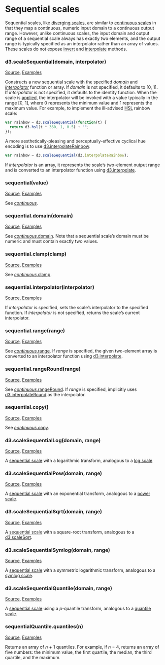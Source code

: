 # Sequential scales

Sequential scales, like [diverging scales](#diverging-scales), are similar to [continuous scales](#continuous-scales) in that they map a continuous, numeric input domain to a continuous output range. However, unlike continuous scales, the input domain and output range of a sequential scale always has exactly two elements, and the output range is typically specified as an interpolator rather than an array of values. These scales do not expose [invert](#continuous_invert) and [interpolate](#continuous_interpolate) methods.

### d3.scaleSequential(domain, interpolator)

[Source](https://github.com/d3/d3-scale/blob/main/src/sequential.js), [Examples](https://observablehq.com/@d3/sequential-scales)

Constructs a new sequential scale with the specified [*domain*](#sequential_domain) and [*interpolator*](#sequential_interpolator) function or array. If *domain* is not specified, it defaults to [0, 1]. If *interpolator* is not specified, it defaults to the identity function. When the scale is [applied](#_sequential), the interpolator will be invoked with a value typically in the range [0, 1], where 0 represents the minimum value and 1 represents the maximum value. For example, to implement the ill-advised [HSL](https://github.com/d3/d3-color/blob/main/README.md#hsl) rainbow scale:

```js
var rainbow = d3.scaleSequential(function(t) {
  return d3.hsl(t * 360, 1, 0.5) + "";
});
```

A more aesthetically-pleasing and perceptually-effective cyclical hue encoding is to use [d3.interpolateRainbow](https://github.com/d3/d3-scale-chromatic/blob/main/README.md#interpolateRainbow):

```js
var rainbow = d3.scaleSequential(d3.interpolateRainbow);
```

If *interpolator* is an array, it represents the scale’s two-element output range and is converted to an interpolator function using [d3.interpolate](https://github.com/d3/d3-interpolate/blob/main/README.md#interpolate).

### sequential(value)

[Source](https://github.com/d3/d3-scale/blob/main/src/sequential.js), [Examples](https://observablehq.com/@d3/sequential-scales)

See [*continuous*](#_continuous).

### sequential.domain(domain)

[Source](https://github.com/d3/d3-scale/blob/main/src/sequential.js), [Examples](https://observablehq.com/@d3/sequential-scales)

See [*continuous*.domain](#continuous_domain). Note that a sequential scale’s domain must be numeric and must contain exactly two values.

### sequential.clamp(clamp)

[Source](https://github.com/d3/d3-scale/blob/main/src/sequential.js), [Examples](https://observablehq.com/@d3/sequential-scales)

See [*continuous*.clamp](#continuous_clamp).

### sequential.interpolator(interpolator)

[Source](https://github.com/d3/d3-scale/blob/main/src/sequential.js), [Examples](https://observablehq.com/@d3/sequential-scales)

If *interpolator* is specified, sets the scale’s interpolator to the specified function. If *interpolator* is not specified, returns the scale’s current interpolator.

### sequential.range(range)

[Source](https://github.com/d3/d3-scale/blob/main/src/sequential.js), [Examples](https://observablehq.com/@d3/sequential-scales)

See [*continuous*.range](#continuous_range). If *range* is specified, the given two-element array is converted to an interpolator function using [d3.interpolate](https://github.com/d3/d3-interpolate/blob/main/README.md#interpolate).

### sequential.rangeRound(range)

[Source](https://github.com/d3/d3-scale/blob/main/src/sequential.js), [Examples](https://observablehq.com/@d3/sequential-scales)

See [*continuous*.rangeRound](#continuous_rangeRound). If *range* is specified, implicitly uses [d3.interpolateRound](https://github.com/d3/d3-interpolate/blob/main/README.md#interpolateRound) as the interpolator.

### sequential.copy()

[Source](https://github.com/d3/d3-scale/blob/main/src/sequential.js), [Examples](https://observablehq.com/@d3/sequential-scales)

See [*continuous*.copy](#continuous_copy).

### d3.scaleSequentialLog(domain, range)

[Source](https://github.com/d3/d3-scale/blob/main/src/sequential.js), [Examples](https://observablehq.com/@d3/sequential-scales)

A [sequential scale](#sequential-scales) with a logarithmic transform, analogous to a [log scale](#log-scales).

### d3.scaleSequentialPow(domain, range)

[Source](https://github.com/d3/d3-scale/blob/main/src/sequential.js), [Examples](https://observablehq.com/@d3/sequential-scales)

A [sequential scale](#sequential-scales) with an exponential transform, analogous to a [power scale](#pow-scales).

### d3.scaleSequentialSqrt(domain, range)

[Source](https://github.com/d3/d3-scale/blob/main/src/sequential.js), [Examples](https://observablehq.com/@d3/sequential-scales)

A [sequential scale](#sequential-scales) with a square-root transform, analogous to a [d3.scaleSqrt](#scaleSqrt).

### d3.scaleSequentialSymlog(domain, range)

[Source](https://github.com/d3/d3-scale/blob/main/src/sequential.js), [Examples](https://observablehq.com/@d3/sequential-scales)

A [sequential scale](#sequential-scales) with a symmetric logarithmic transform, analogous to a [symlog scale](#symlog-scales).

### d3.scaleSequentialQuantile(domain, range)

[Source](https://github.com/d3/d3-scale/blob/main/src/sequentialQuantile.js), [Examples](https://observablehq.com/@d3/sequential-scales)

A [sequential scale](#sequential-scales) using a *p*-quantile transform, analogous to a [quantile scale](#quantile-scales).

### sequentialQuantile.quantiles(n)

[Source](https://github.com/d3/d3-scale/blob/main/src/sequentialQuantile.js), [Examples](https://observablehq.com/@d3/sequential-scales)

Returns an array of *n* + 1 quantiles. For example, if *n* = 4, returns an array of five numbers: the minimum value, the first quartile, the median, the third quartile, and the maximum.
